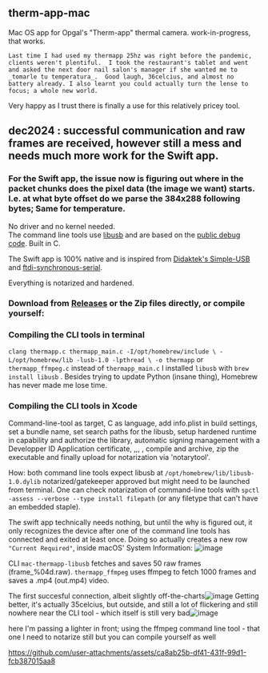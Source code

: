 ## therm-app-mac 

Mac OS app for Opgal's "Therm-app" thermal camera. work-in-progress, that works.

`Last time I had used my thermapp 25hz was right before the pandemic, clients weren't plentiful.  I took the restaurant's tablet and went and asked the next door nail salon's manager if she wanted me to _tomarle tu temperatura_.  Good laugh, 36celcius, and almost no battery already. I also learnt you could actually turn the lense to focus; a whole new world.`


Very happy as I trust there is finally a use for this relatively pricey tool. 


## dec2024 : successful communication and raw frames are received, however still a mess and **needs much more work** for the Swift app.
### For the Swift app, the issue now is figuring out where in the packet chunks does the pixel data (the image we want) starts. I.e. at what byte offset do we parse the 384x288 following bytes;  Same for temperature.
No driver and no kernel needed.  
The command line tools use [libusb](https://libusb.info/) and are based on the [public debug code](https://github.com/Pidbip/ThermAppCam). Built in C.

The Swift app is 100% native and is inspired from [Didaktek's Simple-USB](https://github.com/didactek/deft-simple-usb) and [ftdi-synchronous-serial](https://github.com/didactek/ftdi-synchronous-serial).  

Everything is notarized and hardened.
### Download from [Releases](https://github.com/Oil3/therm-app-mac/releases) or the Zip files directly, or compile yourself:
### Compiling the CLI tools in terminal
`clang thermapp.c thermapp_main.c -I/opt/homebrew/include \
-L/opt/homebrew/lib -lusb-1.0 -lpthread \
-o thermapp`
or `thermapp_ffmpeg.c` instead of `thermapp_main.c`
I installed `libusb` with `brew install libusb` . Besides trying to update Python (insane thing), Homebrew has never made me lose time.
### Compiling the  CLI tools in Xcode
Command-line-tool as target, C as language, add info.plist in build settings, set a bundle name, set search paths for the libusb, setup hardened runtime in capability and authorize the library, automatic signing management with a Developper ID Application certificate, ,,, , compile and archive, zip the executable and finally upload for notarization via 'notarytool'.

How:
both command line tools expect libusb at `/opt/homebrew/lib/libusb-1.0.dylib` 
notarized/gatekeeper approved but might need to be launched from terminal.
One can check notarization of command-line tools with `spctl -assess --verbose --type install filepath` (or any filetype that can't have an embedded staple).

The swift app technically needs nothing, but until the why is figured out, it only recognizes the device after one of the command line tools has connected and exited at least once. Doing so actually creates a new row `"Current Required"`, inside macOS' System Information:
![image](https://github.com/user-attachments/assets/35390954-fd6f-4a34-9524-690b52cae8a0)



CLI 
`mac-thermapp-libusb` fetches and saves 50 raw frames (frame_%04d.raw).
`thermapp_ffmpeg` uses ffmpeg to fetch 1000 frames and saves a .mp4 (out.mp4) video.



The first succesful connection, albeit slightly off-the-charts![image](https://github.com/user-attachments/assets/14af3cde-cebc-459e-8cac-d0cc6eced568)
Getting better, it's actually 35celcius, but outside, and still a lot of flickering and still nowhere near the CLI tool - which itself is still very bad![image](https://github.com/user-attachments/assets/ba353980-bb10-40a0-8fa9-98fec1f0cf00)


here I'm passing a lighter in front; using the ffmpeg command line tool - that one I need to notarize still but you can compile yourself as well

https://github.com/user-attachments/assets/ca8ab25b-df41-431f-99d1-fcb387015aa8

